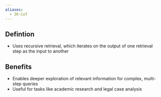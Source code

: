 ```yaml
---
aliases:
  - IR-CoT
---
```


## Defintion

- Uses recursive retrieval, which iterates on the output of one retrieval step as the input to another

## Benefits

- Enables deeper exploration of relevant information for complex, multi-step queries
- Useful for tasks like academic research and legal case analysis
